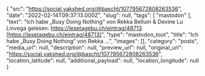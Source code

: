 {
  "src": "https://social.yakshed.org/@bascht/107795672808263536",
  "date": "2022-02-14T09:37:13.000Z",
  "slug": null,
  "tags": [
    "mastodon"
  ],
  "text": "Ich habe „Busy Doing Nothing“ von Rekka Bellum & Devine Lu Linvega gelesen. https://lesetagebu.ch/eintrag/48713 [https://lesetagebu.ch/eintrag/48713]",
  "type": "mastodon_toot",
  "title": "Ich habe „Busy Doing Nothing“ von Rekka …",
  "images": [],
  "category": "posts",
  "media_url": null,
  "description": null,
  "preview_url": null,
  "original_url": "https://social.yakshed.org/@bascht/107795672808263536",
  "location_latitude": null,
  "additional_payload": null,
  "location_longitude": null
}